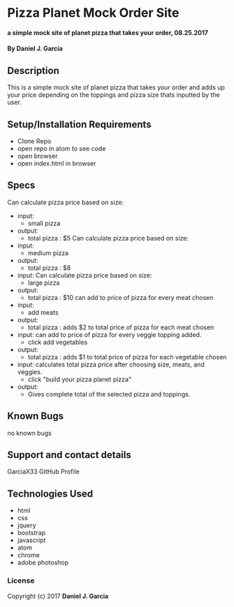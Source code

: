 # Pizza Planet Mock Order Site

#### a simple mock site of planet pizza that takes your order, 08.25.2017

#### By Daniel J. Garcia

## Description

This is a simple mock site of planet pizza that takes your order and adds up your price depending on the toppings and pizza size thats inputted by the user.

## Setup/Installation Requirements

* Clone Repo
* open repo in atom to see code
* open browser
* open index.html in browser

## Specs

Can calculate pizza price based on size:
* input:
  * small pizza
* output:
  * total pizza : $5
Can calculate pizza price based on size:  
* input:
  * medium pizza
* output:
  * total pizza : $8
* input:
Can calculate pizza price based on size:
  * large pizza
* output:
  * total pizza : $10
  can add to price of pizza for every meat chosen
* input:
  * add meats
* output:
  * total pizza : adds $2 to total price of pizza for each meat chosen
* input:
can add to price of pizza for every veggie topping added.
  * click add vegetables
* output:
  * total pizza : adds $1 to total price of pizza for each vegetable chosen
* input:
calculates total pizza price after choosing size, meats, and veggies.
  * click "build your pizza planet pizza"
* output:
  * Gives complete total of the selected pizza and toppings.



## Known Bugs

no known bugs

## Support and contact details

GarciaX33 GitHub Profile

## Technologies Used

* html
* css
* jquery
* bootstrap
* javascript
* atom
* chrome
* adobe photoshop

### License


Copyright (c) 2017 **Daniel J. Garcia**
